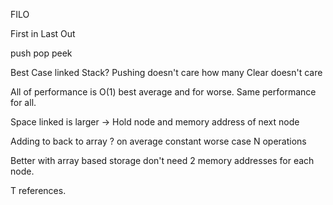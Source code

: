 FILO

First in Last Out

push 
pop
peek


Best Case linked Stack?
Pushing doesn't care how many
Clear doesn't care

All of performance is O(1) best average and for worse.
Same performance for all.

Space linked is larger -> Hold node and memory address of next node

Adding to back to array ? on average constant worse case N operations

Better with array based storage don't need 2 memory addresses for each node. 

T references. 